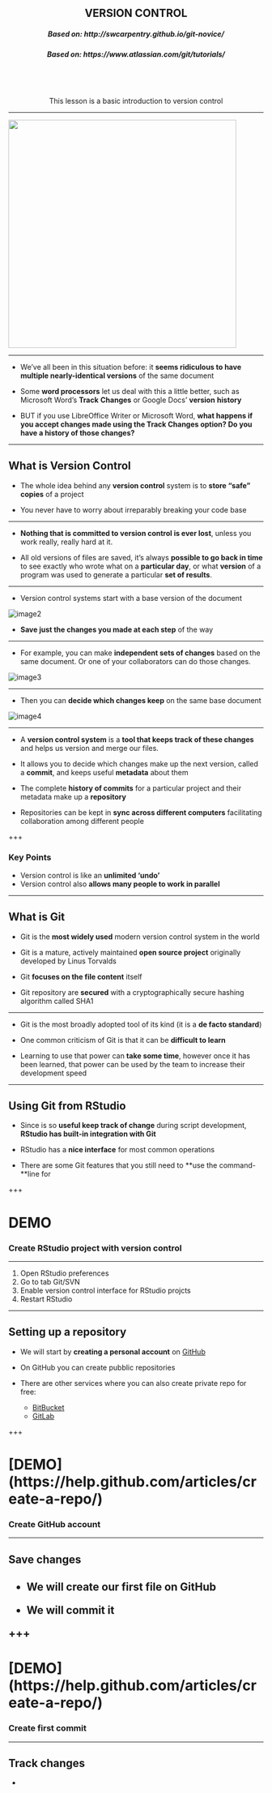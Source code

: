 
<center><h2>VERSION CONTROL</h2></center>

<center><h5>Based on: http://swcarpentry.github.io/git-novice/</h5></center>
<center><h5>Based on: https://www.atlassian.com/git/tutorials/</h5></center>
<br>
<br>
<br>
<center>This lesson is a basic introduction to version control</center>

---

<img src="http://www.phdcomics.com/comics/archive/phd101212s.gif" width="450">

---

* We’ve all been in this situation before: it **seems ridiculous to have multiple nearly-identical versions** of the same document 

* Some **word processors** let us deal with this a little better, such as Microsoft Word’s **Track** **Changes** or Google Docs’ **version** **history** 

* BUT if you use LibreOffice Writer or Microsoft Word, **what happens if you accept changes made using the Track Changes option? Do you have a history of those changes?**

---

<h2>What is Version Control</h2>

* The whole idea behind any **version control** system is to **store “safe” copies** of a project 

* You never have to worry about irreparably breaking your code base

---

* **Nothing that is committed to version control is ever lost**, unless you work really, really hard at it.

* All old versions of files are saved, it’s always **possible to go back in time** to see exactly who wrote what on a **particular day**, or what **version** of a program was used to generate a particular **set of results**.

---

* Version control systems start with a base version of the document 

![image2](http://swcarpentry.github.io/git-novice/fig/play-changes.svg)

* **Save just the changes you made at each step** of the way

---

* For example, you can make **independent sets of changes** based on the same document. Or one of your collaborators can do those changes.

![image3](http://swcarpentry.github.io/git-novice/fig/versions.svg)

---

* Then you can **decide which changes keep** on the same base document

![image4](http://swcarpentry.github.io/git-novice/fig/merge.svg)

---

* A **version control system** is a **tool that keeps track of these changes** and helps us version and merge our files. 

* It allows you to decide which changes make up the next version, called a **commit**, and keeps useful **metadata** about them 

* The complete **history of commits** for a particular project and their metadata make up a **repository** 

* Repositories can be kept in **sync across different computers** facilitating collaboration among different people

+++

<h3>Key Points</h3>

* Version control is like an **unlimited ‘undo’**
* Version control also **allows many people to work in parallel**

---

<h2>What is Git</h2>

* Git is the **most widely used** modern version control system in the world 

* Git is a mature, actively maintained **open source project** originally developed by Linus Torvalds

* Git **focuses on the file content** itself

* Git repository are **secured** with a cryptographically secure hashing algorithm called SHA1

---

* Git is the most broadly adopted tool of its kind (it is a **de facto standard**)

* One common criticism of Git is that it can be **difficult to learn**

* Learning to use that power can **take some time**, however once it has been learned, that power can be used by the team to increase their development speed

---

<h2>Using Git from RStudio</h2>

* Since is so **useful keep track of change** during script development, **RStudio has built-in integration with Git**

* RStudio has a **nice interface** for most common operations

* There are some Git features that you still need to **use the command-**line for

+++

<h1>DEMO</h1>
<h3>Create RStudio project with version control</h3>

---

1. Open RStudio preferences
1. Go to tab Git/SVN
1. Enable version control interface for RStudio projcts
1. Restart RStudio

---


<h2>Setting up a repository</h2>

* We will start by **creating a personal account** on [GitHub](https://github.com/)

* On GitHub you can create pubblic repositories

* There are other services where you can also create private repo for free: 
  * [BitBucket](https://bitbucket.org/)
  * [GitLab](https://about.gitlab.com/)

+++

<h1>[DEMO](https://help.github.com/articles/create-a-repo/)</h1>
<h3>Create GitHub account</h3>

---

<h2>Save changes<h2>

* We will **create** our first file on GitHub

* We will **commit** it

+++

<h1>[DEMO](https://help.github.com/articles/create-a-repo/)</h1>
<h3>Create first commit</h3>

--- 

<h2>Track changes</h2>

* 
